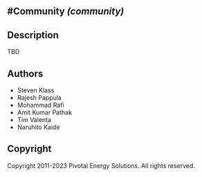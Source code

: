 #Community *(community)*
----------------------------

## Description

TBD

## Authors

* Steven Klass
* Rajesh Pappula
* Mohammad Rafi
* Amit Kumar Pathak
* Tim Valenta
* Naruhito Kaide

## Copyright

Copyright 2011-2023 Pivotal Energy Solutions.  All rights reserved.
